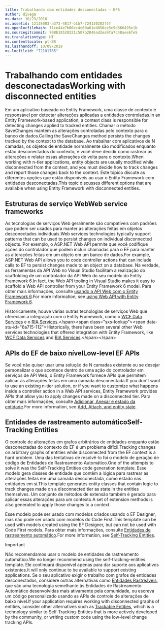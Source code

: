 ```yaml
---
title: Trabalhando com entidades desconectadas – EF6
author: divega
ms.date: 10/23/2016
ms.assetid: 12138003-a373-4817-b1b7-724130202f5f
ms.openlocfilehash: f1ce44e7b00ec4c60a81ed850ce5c9d866495e1b
ms.sourcegitcommit: 708b18520321c587b2046ad2ea9fa7c48aeebfe5
ms.translationtype: HT
ms.contentlocale: pt-BR
ms.lasthandoff: 10/09/2019
ms.locfileid: "72181765"
---
```

# <a name="working-with-disconnected-entities"></a><span data-ttu-id="6a715-102">Trabalhando com entidades desconectadas</span><span class="sxs-lookup"><span data-stu-id="6a715-102">Working with disconnected entities</span></span>
<span data-ttu-id="6a715-103">Em um aplicativo baseado no Entity Framework, uma classe de contexto é responsável por detectar alterações aplicadas a entidades controladas.</span><span class="sxs-lookup"><span data-stu-id="6a715-103">In an Entity Framework-based application, a context class is responsible for detecting changes applied to tracked entities.</span></span> <span data-ttu-id="6a715-104">Chamar o método SaveChanges mantém as alterações controladas pelo contexto para o banco de dados.</span><span class="sxs-lookup"><span data-stu-id="6a715-104">Calling the SaveChanges method persists the changes tracked by the context to the database.</span></span> <span data-ttu-id="6a715-105">Ao trabalhar com aplicativos de N camadas, os objetos de entidade normalmente são modificados enquanto estão desconectados do contexto, e você deve decidir como rastrear as alterações e relatar essas alterações de volta para o contexto.</span><span class="sxs-lookup"><span data-stu-id="6a715-105">When working with n-tier applications, entity objects are usually modified while disconnected from the context, and you must decide how to track changes and report those changes back to the context.</span></span> <span data-ttu-id="6a715-106">Este tópico discute as diferentes opções que estão disponíveis ao usar o Entity Framework com entidades desconectadas.</span><span class="sxs-lookup"><span data-stu-id="6a715-106">This topic discusses different options that are available when using Entity Framework with disconnected entities.</span></span>   

## <a name="web-service-frameworks"></a><span data-ttu-id="6a715-107">Estruturas de serviço Web</span><span class="sxs-lookup"><span data-stu-id="6a715-107">Web service frameworks</span></span>

<span data-ttu-id="6a715-108">As tecnologias de serviços Web geralmente são compatíveis com padrões que podem ser usados para manter as alterações feitas em objetos desconectados individuais.</span><span class="sxs-lookup"><span data-stu-id="6a715-108">Web services technologies typically support patterns that can be used to persist changes on individual disconnected objects.</span></span> <span data-ttu-id="6a715-109">Por exemplo, o ASP.NET Web API permite que você codifique ações do controlador que podem incluir chamadas para o EF para manter as alterações feitas em um objeto em um banco de dados.</span><span class="sxs-lookup"><span data-stu-id="6a715-109">For example, ASP.NET Web API allows you to code controller actions that can include calls to EF to persist changes made to an object on a database.</span></span> <span data-ttu-id="6a715-110">Na verdade, as ferramentas da API Web no Visual Studio facilitam a realização do scaffolding de um controlador da API Web do seu modelo do Entity Framework 6.</span><span class="sxs-lookup"><span data-stu-id="6a715-110">In fact, the Web API tooling in Visual Studio makes it easy to scaffold a Web API controller from your Entity Framework 6 model.</span></span> <span data-ttu-id="6a715-111">Para obter mais informações, consulte [usando a API Web com o Entity Framework 6](https://docs.microsoft.com/aspnet/web-api/overview/data/using-web-api-with-entity-framework/).</span><span class="sxs-lookup"><span data-stu-id="6a715-111">For more information, see [using Web API with Entity Framework 6](https://docs.microsoft.com/aspnet/web-api/overview/data/using-web-api-with-entity-framework/).</span></span>   

<span data-ttu-id="6a715-112">Historicamente, houve várias outras tecnologias de serviços Web que ofereciam a integração com o Entity Framework, como o [WCF Data Services](https://docs.microsoft.com/dotnet/framework/data/wcf/create-a-data-service-using-an-adonet-ef-data-wcf) e o [RIA Services](https://docs.microsoft.com/previous-versions/dotnet/wcf-ria/ee707344(v=vs.91)).</span><span class="sxs-lookup"><span data-stu-id="6a715-112">Historically, there have been several other Web services technologies that offered integration with Entity Framework, like [WCF Data Services](https://docs.microsoft.com/dotnet/framework/data/wcf/create-a-data-service-using-an-adonet-ef-data-wcf) and [RIA Services](https://docs.microsoft.com/previous-versions/dotnet/wcf-ria/ee707344(v=vs.91)).</span></span>

## <a name="low-level-ef-apis"></a><span data-ttu-id="6a715-113">APIs do EF de baixo nível</span><span class="sxs-lookup"><span data-stu-id="6a715-113">Low-level EF APIs</span></span>

<span data-ttu-id="6a715-114">Se você não quiser usar uma solução de N camadas existente ou se desejar personalizar o que acontece dentro de uma ação do controlador em serviços de API Web, o Entity Framework fornece APIs que permitem aplicar as alterações feitas em uma camada desconectada.</span><span class="sxs-lookup"><span data-stu-id="6a715-114">If you don't want to use an existing n-tier solution, or if you want to customize what happens inside a controller action in a Web API services, Entity Framework provides APIs that allow you to apply changes made on a disconnected tier.</span></span> <span data-ttu-id="6a715-115">Para obter mais informações, consulte [Adicionar, Anexar e estado da entidade](~/ef6/saving/change-tracking/entity-state.md).</span><span class="sxs-lookup"><span data-stu-id="6a715-115">For more information, see [Add, Attach, and entity state](~/ef6/saving/change-tracking/entity-state.md).</span></span>  

## <a name="self-tracking-entities"></a><span data-ttu-id="6a715-116">Entidades de rastreamento automático</span><span class="sxs-lookup"><span data-stu-id="6a715-116">Self-Tracking Entities</span></span>  

<span data-ttu-id="6a715-117">O controle de alterações em grafos arbitrários de entidades enquanto estão desconectadas do contexto do EF é um problema difícil.</span><span class="sxs-lookup"><span data-stu-id="6a715-117">Tracking changes on arbitrary graphs of entities while disconnected from the EF context is a hard problem.</span></span> <span data-ttu-id="6a715-118">Uma das tentativas de resolvê-lo foi o modelo de geração de código de Entidades de Rastreamento Automático.</span><span class="sxs-lookup"><span data-stu-id="6a715-118">One of the attempts to solve it was the Self-Tracking Entities code generation template.</span></span> <span data-ttu-id="6a715-119">Esse modelo gera classes de entidade que contêm a lógica para rastrear as alterações feitas em uma camada desconectada, como estado nas entidades em si.</span><span class="sxs-lookup"><span data-stu-id="6a715-119">This template generates entity classes that contain logic to track changes made on a disconnected tier as state in the entities themselves.</span></span> <span data-ttu-id="6a715-120">Um conjunto de métodos de extensão também é gerado para aplicar essas alterações para um contexto.</span><span class="sxs-lookup"><span data-stu-id="6a715-120">A set of extension methods is also generated to apply those changes to a context.</span></span>

<span data-ttu-id="6a715-121">Esse modelo pode ser usado com modelos criados usando o EF Designer, mas não pode ser usado com modelos do Code First.</span><span class="sxs-lookup"><span data-stu-id="6a715-121">This template can be used with models created using the EF Designer, but can not be used with Code First models.</span></span> <span data-ttu-id="6a715-122">Para obter mais informações, consulte [Entidades de rastreamento automático](self-tracking-entities/index.md).</span><span class="sxs-lookup"><span data-stu-id="6a715-122">For more information, see [Self-Tracking Entities](self-tracking-entities/index.md).</span></span>  

> [!IMPORTANT]
> <span data-ttu-id="6a715-123">Não recomendamos usar o modelo de entidades de rastreamento automático.</span><span class="sxs-lookup"><span data-stu-id="6a715-123">We no longer recommend using the self-tracking-entities template.</span></span> <span data-ttu-id="6a715-124">Ele continuará disponível apenas para dar suporte aos aplicativos existentes.</span><span class="sxs-lookup"><span data-stu-id="6a715-124">It will only continue to be available to support existing applications.</span></span> <span data-ttu-id="6a715-125">Se o seu aplicativo exigir o trabalho com grafos de entidades desconectados, considere outras alternativas como [Entidades Rastreáveis](https://trackableentities.github.io/), que são uma tecnologia semelhante às Entidades de Rastreamento Automático desenvolvidas mais ativamente pela comunidade, ou escreva um código personalizado usando as APIs de controle de alterações de baixo nível.</span><span class="sxs-lookup"><span data-stu-id="6a715-125">If your application requires working with disconnected graphs of entities, consider other alternatives such as [Trackable Entities](https://trackableentities.github.io/), which is a technology similar to Self-Tracking-Entities that is more actively developed by the community, or writing custom code using the low-level change tracking APIs.</span></span>

